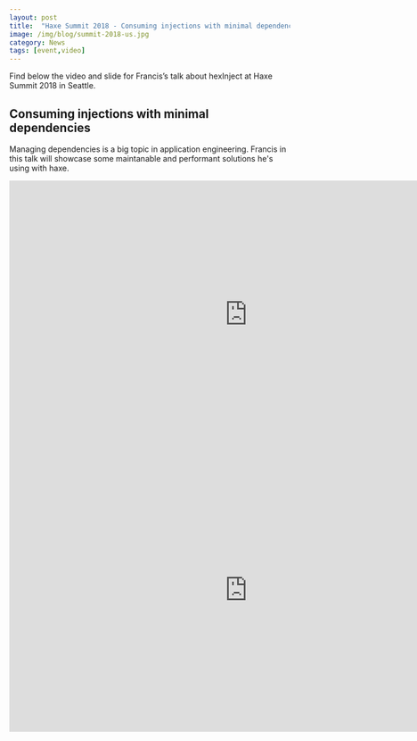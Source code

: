 ```yaml
---
layout: post
title:  "Haxe Summit 2018 - Consuming injections with minimal dependencies"
image: /img/blog/summit-2018-us.jpg
category: News
tags: [event,video]
---
```

Find below the video and slide for Francis’s talk about hexInject at Haxe Summit 2018 in Seattle.

## Consuming injections with minimal dependencies
Managing dependencies is a big topic in application engineering. Francis in this talk will showcase some maintanable and performant solutions he's using with haxe.

<iframe width="853" height="480" src="https://www.youtube.com/embed/hphNp2LfsqY" frameborder="0" allowfullscreen></iframe>
<iframe src="https://docs.google.com/presentation/d/1DYC_su2FL25LiF6oQ4zkSlwbaOru-UMswkpRVK3wByo/embed?start=false&loop=false&delayms=3000" frameborder="0" width="853" height="508" allowfullscreen="true" mozallowfullscreen="true" webkitallowfullscreen="true"></iframe>